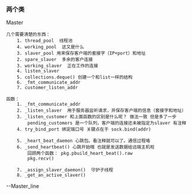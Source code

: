 
<!-- master文件的主要作用是什么呢？ -->

### 两个类

Master

    几个需要清楚的东西：
        1. thread_pool  线程池
        4. working_pool  这又是什么
        3. slaver_pool 用来保存客户端的套接字（IP+port）和地址
        2. spare_slaver  多余的客户连接
        3. working_slaver  正在工作的连接
        4. listen_slaver
        5. collections.deque() 创建一个和list一样的结构
        6. _fmt_communicate_addr
        7. customer_listen_addr

    函数：
        1. _fmt_communicate_addr
        2. _listen_slaver  用于服务器监听请求，并保存客户端的信息（套接字和地址）
        3. _listen_customer 和上面函数的区别是什么呢？ 做法一致 但是多了一步
            pending_customers 是一个队列，客户端的连接还未被指定为slaver 有注释
        4. try_bind_port 绑定端口号 关键点在于 sock.bind(addr)

        5. _heart_beat_daemon 心跳包。看注释就可以了。通信过程咯
        6. _send_heartbeat() 心跳开始哦 也就是发送数据给远端主机啦
            回顾两个函数： pkg.pbuild_heart_beat().raw
            pkg.recv()

        7. _assign_slaver_daemon()  守护子线程
        8. _get_an_active_slaver()
--Master_line